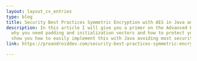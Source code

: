 ```yaml
---
layout: layout_cv_entries
type: blog
title: Security Best Practices Symmetric Encryption with AES in Java and Android
description: In this article I will give you a primer on the Advanced Encryption Standard (AES), common block modes, 
  why you need padding and initialization vectors and how to protect your data against modification. Finally I will 
  show you how to easily implement this with Java avoiding most security issues.
link: https://proandroiddev.com/security-best-practices-symmetric-encryption-with-aes-in-java-7616beaaade9

---
```

